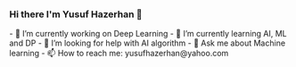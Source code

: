 ### Hi there I'm Yusuf Hazerhan 👋

<!--
**yusufhazerhan/yusufhazerhan** is a ✨ _special_ ✨ repository because its `README.md` (this file) appears on your GitHub profile.
--!>
- 🔭 I’m currently working on Deep Learning
- 🌱 I’m currently learning AI, ML and DP
- 🤔 I’m looking for help with AI algorithm
- 💬 Ask me about Machine learning
- 📫 How to reach me: yusufhazerhan@yahoo.com


